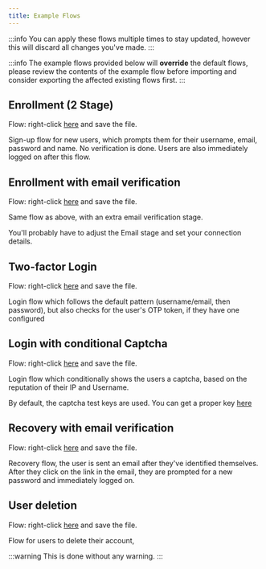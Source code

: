 ```yaml
---
title: Example Flows
---
```


:::info
You can apply these flows multiple times to stay updated, however this will discard all changes you've made.
:::

:::info
The example flows provided below will **override** the default flows, please review the contents of the example flow before importing and consider exporting the affected existing flows first.
:::

## Enrollment (2 Stage)

Flow: right-click [here](/flows/enrollment-2-stage.akflow) and save the file.

Sign-up flow for new users, which prompts them for their username, email, password and name. No verification is done. Users are also immediately logged on after this flow.

## Enrollment with email verification

Flow: right-click [here](/flows/enrollment-email-verification.akflow) and save the file.

Same flow as above, with an extra email verification stage.

You'll probably have to adjust the Email stage and set your connection details.

## Two-factor Login

Flow: right-click [here](/flows/login-2fa.akflow) and save the file.

Login flow which follows the default pattern (username/email, then password), but also checks for the user's OTP token, if they have one configured

## Login with conditional Captcha

Flow: right-click [here](/flows/login-conditional-captcha.akflow) and save the file.

Login flow which conditionally shows the users a captcha, based on the reputation of their IP and Username.

By default, the captcha test keys are used. You can get a proper key [here](https://www.google.com/recaptcha/intro/v3.html)

## Recovery with email verification

Flow: right-click [here](/flows/recovery-email-verification.akflow) and save the file.

Recovery flow, the user is sent an email after they've identified themselves. After they click on the link in the email, they are prompted for a new password and immediately logged on.

## User deletion

Flow: right-click [here](/flows/unenrollment.akflow) and save the file.

Flow for users to delete their account,

:::warning
This is done without any warning.
:::
